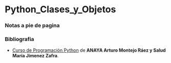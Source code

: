 # Python_Clases_y_Objetos

### Notas a pie de pagina

### Bibliografia

- [Curso de Programación Python](https://anayamultimedia.es/libro/manuales-imprescindibles/curso-de-programacion-python-arturo-montejo-raez-9788441541160/) de **ANAYA Arturo Montejo Ráez y Salud María Jimenez Zafra**.